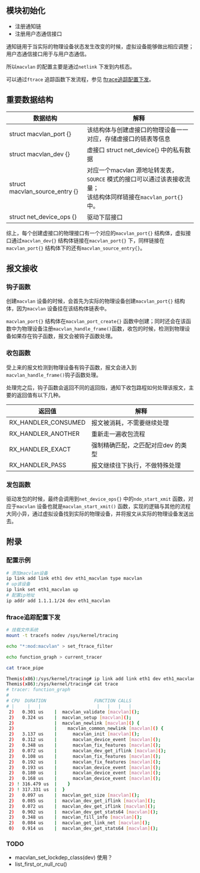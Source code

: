## 模块初始化

* 注册通知链
* 注册用户态通信接口

通知链用于当实际的物理设备状态发生改变的时候，虚拟设备能够做出相应调整；用户态通信接口用于与用户态通信。

所以`macvlan` 的配置主要是通过`netlink` 下发到内核态。

可以通过`ftrace` 追踪函数下发流程，参见 [ftrace追踪配置下发](#ftrace追踪配置下发)。



## 重要数据结构

| 数据结构                       | 解释                                                         |
| ------------------------------ | ------------------------------------------------------------ |
| struct macvlan_port {}         | 该结构体与创建虚接口的物理设备一一对应，存储虚接口的链表等信息 |
| struct macvlan_dev {}          | 虚接口 struct net_device{} 中的私有数据                      |
| struct macvlan_source_entry {} | 对应一个macvlan 源地址转发表，`SOURCE` 模式的接口可以通过该表接收流量；<br />该结构体同样链接在`macvlan_port{}` 中。 |
| struct net_device_ops {}       | 驱动下层接口                                                 |

综上，每个创建虚接口的物理接口有一个对应的`macvlan_port{}` 结构体，虚拟接口通过`macvlan_dev{}` 结构体链接在`macvlan_port{}` 下，同样链接在`macvlan_port{}` 结构体下的还有`macvlan_source_entry{}`。



## 报文接收

### 钩子函数

创建`macvlan` 设备的时候，会首先为实际的物理设备创建`macvlan_port{}` 结构体，因为`macvlan` 设备挂在该结构体链表中。

`macvlan_port{}` 结构体在`macvlan_port_create{}` 函数中创建；同时还会在该函数中为物理设备注册`macvlan_handle_frame()`函数，收包的时候，检测到物理设备如果存在钩子函数，报文会被钩子函数处理。

### 收包函数

受上来的报文检测到物理设备有钩子函数，报文会进入到`macvlan_handle_frame()`钩子函数处理。

处理完之后，钩子函数会返回不同的返回指，通知下收包路程如何处理该报文，主要的返回值有以下几种。

| 返回值              | 解释                               |
| ------------------- | ---------------------------------- |
| RX_HANDLER_CONSUMED | 报文被消耗，不需要继续处理         |
| RX_HANDLER_ANOTHER  | 重新走一遍收包流程                 |
| RX_HANDLER_EXACT    | 强制精确匹配，之匹配对应dev 的类型 |
| RX_HANDLER_PASS     | 报文继续往下执行，不做特殊处理     |

### 发包函数

驱动发包的时候，最终会调用到`net_device_ops{}` 中的`ndo_start_xmit` 函数，对应于`macvlan` 设备也就是`macvlan_start_xmit()` 函数，实现的逻辑与其他的流程大同小异，通过虚拟设备找到实际的物理设备，并将报文从实际的物理设备发送出去。



## 附录

### 配置示例

```bash
# 添加macvlan设备
ip link add link eth1 dev eth1_macvlan type macvlan
# up该设备
ip link set eth1_macvlan up
# 配置ip地址
ip addr add 1.1.1.1/24 dev eth1_macvlan
```

### ftrace追踪配置下发

```bash
# 挂载文件系统
mount -t tracefs nodev /sys/kernel/tracing

echo "*:mod:macvlan" > set_ftrace_filter

echo function_graph > current_tracer

cat trace_pipe
```



```bash
Themis(x86):/sys/kernel/tracing# ip link add link eth1 dev eth1_macvlan type macvlan
Themis(x86):/sys/kernel/tracing# cat trace
# tracer: function_graph
#
# CPU  DURATION                  FUNCTION CALLS
# |     |   |                     |   |   |   |
 2)   0.301 us    |  macvlan_validate [macvlan]();
 2)   0.324 us    |  macvlan_setup [macvlan]();
 2)               |  macvlan_newlink [macvlan]() {
 2)               |    macvlan_common_newlink [macvlan]() {
 2)   3.137 us    |      macvlan_init [macvlan]();
 2)   0.312 us    |      macvlan_device_event [macvlan]();
 2)   0.348 us    |      macvlan_fix_features [macvlan]();
 2)   0.072 us    |      macvlan_dev_get_iflink [macvlan]();
 2)   0.108 us    |      macvlan_fix_features [macvlan]();
 2)   0.192 us    |      macvlan_fix_features [macvlan]();
 2)   0.193 us    |      macvlan_device_event [macvlan]();
 2)   0.180 us    |      macvlan_device_event [macvlan]();
 2)   0.168 us    |      macvlan_device_event [macvlan]();
 2) ! 316.479 us  |    }
 2) ! 317.331 us  |  }
 2)   0.097 us    |  macvlan_get_size [macvlan]();
 2)   0.085 us    |  macvlan_dev_get_iflink [macvlan]();
 2)   0.072 us    |  macvlan_dev_get_iflink [macvlan]();
 2)   0.902 us    |  macvlan_dev_get_stats64 [macvlan]();
 2)   0.348 us    |  macvlan_fill_info [macvlan]();
 2)   0.084 us    |  macvlan_get_link_net [macvlan]();
 0)   0.914 us    |  macvlan_dev_get_stats64 [macvlan]();
```



### TODO

* macvlan_set_lockdep_class(dev) 使用？
* list_first_or_null_rcu()

